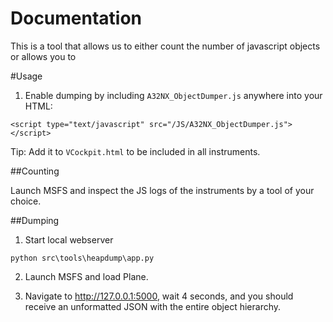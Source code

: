 # Documentation

This is a tool that allows us to either count the number of javascript objects or allows you to

#Usage

1. Enable dumping by including `A32NX_ObjectDumper.js` anywhere into your HTML:

```
<script type="text/javascript" src="/JS/A32NX_ObjectDumper.js"></script>
```

Tip: Add it to `VCockpit.html` to be included in all instruments.

##Counting

Launch MSFS and inspect the JS logs of the instruments by a tool of your choice.

##Dumping

1. Start local webserver

```
python src\tools\heapdump\app.py
```

2. Launch MSFS and load Plane.

3. Navigate to http://127.0.0.1:5000, wait 4 seconds, and you should receive an unformatted JSON
with the entire object hierarchy.
